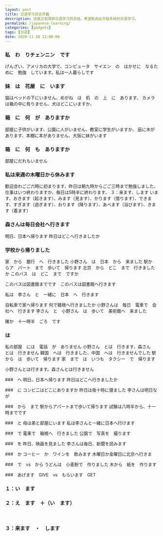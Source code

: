 ```yaml
---
layout: post
title: 日语学习日志开篇
description: 这是之前零碎日语学习的总结，希望能自此开始系统的日语学习。
permalink: /japanese-learning/
categories: [gadgets]
tags: [日语]
date: 2020-11-28 12:00:00
--- 
```


### 私　わ　りチェンニン　です

げんざい、アメリカの大学で、コンピュータ　サイエン　の　はかせに　なるために　勉強　しています。私は一人暮らしです

### 妹　は　花屋　に　います

猫はベッドの下にいません、めがね　は　机　の　上　に　あります、
カメラは箱の中に有りません、犬はどこにいますか、

### 箱　に　何　が　ありますか

部屋に子供がいます、公園に人がいません、教室に学生がいますか、
庭に木があります、本棚に本がありません、大阪に妹がいます

### 箱　に　何　も　ありますか

部屋にだれもいません

### 私は来週の木曜日から休みます

歓迎会わごご六時に初まります、昨日は朝九時からごご三時まで勉強しました、
仕事はいつ終わりますか、毎日は5時半に終わります、
３：来ます、します
います、おきます（起きます）、みます（見ます）、かります（借ります）、できます、すぎます（過ぎます）、おります（降ります）、あべます（浴びます）、きます（着ます）


### 森さんは毎日会社へ行きます
明日、日本へ帰ります
昨日はどこへ行きましたか

### 学校から帰りました
家　から　銀行　へ　行きました
小野さん　は　日本　から　来ました
駅か　らア　パート　まで　歩いて　帰ります
北京　から　どこ　まで　行きましたか
このバス　は　どこ　まで　ですか

このバスは図書館までです　このバスは図書館へ行きます

私は　李さん　と　一緒に　日本　へ　行きます

自転車で家へ帰ります
何で箱根へ行きましたか
小野さんは　毎日　電車で　会社へ　行きます
李さん　と　小野さん　は　歩いて　美術館へ　来ました

確か　十一時半　ごろ　です

### は
私の部屋　には　電話　が　ありません
小野さん　とは　行きます、森さん　とは　行きません
韓国　へは　行きました、中国　へは　行きませんでした
駅　から　は　歩いて　帰ります
家　まで　は　いつも　タクシー　で　帰ります

小野さんとは行きます。森さんとは行きません

###　へ
明日、日本へ帰ります
昨日はどこへ行きましたか

###　に
コンビ二はどこにありますか
昨日は夜十時に寝ました
李さんは明日なが

###　から　まで
駅からアパートまで歩いて帰ります
試験は八時半から、十一時までです　

###　と
母は弟と部屋にいます
私は李さんと一緒に日本へ行けます

###　で
電車で　箱根へ　行きました
公園で　写真を　撮ります

###　を
昨日、映画を見ました
李さんは毎日、新聞を読みます

###　か
コーヒー　か　ワインを　飲みます
木曜日か金曜日に北京へ行きま

###　で　vs　から
うどんは　小麦粉で　作りました
木から　紙を　作ります

###　あげます　GIVE　vs　もらいます　GET

### １：い　ます

### ２：え　ます　＋（い　ます）
　
### ３：来ます　・　します









